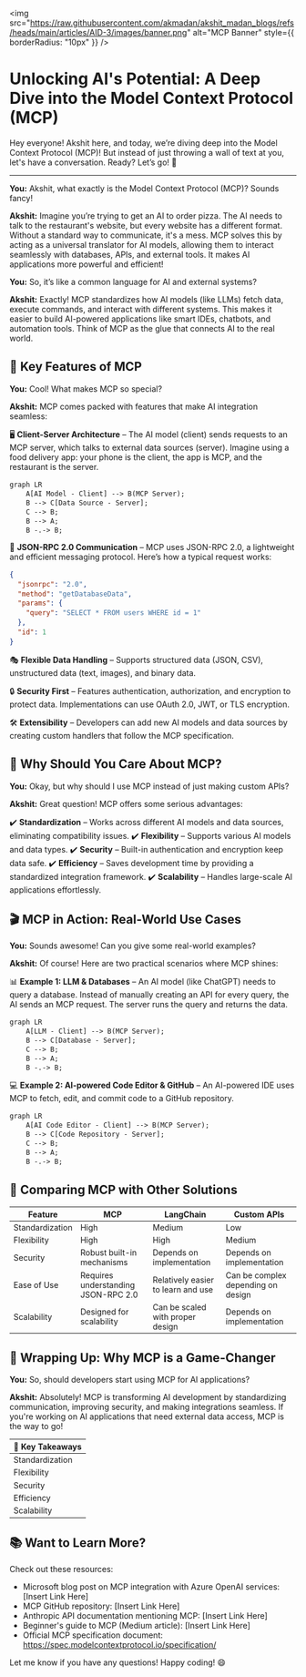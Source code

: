 <img 
  src="https://raw.githubusercontent.com/akmadan/akshit_madan_blogs/refs/heads/main/articles/AID-3/images/banner.png" 
  alt="MCP Banner" 
  style={{ borderRadius: "10px" }} 
/>

# Unlocking AI's Potential: A Deep Dive into the Model Context Protocol (MCP)

Hey everyone! Akshit here, and today, we’re diving deep into the Model Context Protocol (MCP)! But instead of just throwing a wall of text at you, let's have a conversation. Ready? Let’s go! 🚀

---

**You:** Akshit, what exactly is the Model Context Protocol (MCP)? Sounds fancy!

**Akshit:** Imagine you’re trying to get an AI to order pizza. The AI needs to talk to the restaurant's website, but every website has a different format. Without a standard way to communicate, it's a mess. MCP solves this by acting as a universal translator for AI models, allowing them to interact seamlessly with databases, APIs, and external tools. It makes AI applications more powerful and efficient!

**You:** So, it’s like a common language for AI and external systems?

**Akshit:** Exactly! MCP standardizes how AI models (like LLMs) fetch data, execute commands, and interact with different systems. This makes it easier to build AI-powered applications like smart IDEs, chatbots, and automation tools. Think of MCP as the glue that connects AI to the real world. 

## 🔑 Key Features of MCP

**You:** Cool! What makes MCP so special?

**Akshit:** MCP comes packed with features that make AI integration seamless:

🖥️ **Client-Server Architecture** – The AI model (client) sends requests to an MCP server, which talks to external data sources (server). Imagine using a food delivery app: your phone is the client, the app is MCP, and the restaurant is the server.

```mermaid
graph LR
    A[AI Model - Client] --> B(MCP Server);
    B --> C[Data Source - Server];
    C --> B;
    B --> A;
    B -.-> B;
```

📡 **JSON-RPC 2.0 Communication** – MCP uses JSON-RPC 2.0, a lightweight and efficient messaging protocol. Here’s how a typical request works:

```json
{
  "jsonrpc": "2.0",
  "method": "getDatabaseData",
  "params": {
    "query": "SELECT * FROM users WHERE id = 1"
  },
  "id": 1
}
```

🎭 **Flexible Data Handling** – Supports structured data (JSON, CSV), unstructured data (text, images), and binary data.

🔒 **Security First** – Features authentication, authorization, and encryption to protect data. Implementations can use OAuth 2.0, JWT, or TLS encryption.

🛠️ **Extensibility** – Developers can add new AI models and data sources by creating custom handlers that follow the MCP specification.

## 🚀 Why Should You Care About MCP?

**You:** Okay, but why should I use MCP instead of just making custom APIs?

**Akshit:** Great question! MCP offers some serious advantages:

✔️ **Standardization** – Works across different AI models and data sources, eliminating compatibility issues.
✔️ **Flexibility** – Supports various AI models and data types.
✔️ **Security** – Built-in authentication and encryption keep data safe.
✔️ **Efficiency** – Saves development time by providing a standardized integration framework.
✔️ **Scalability** – Handles large-scale AI applications effortlessly.

## 🎬 MCP in Action: Real-World Use Cases

**You:** Sounds awesome! Can you give some real-world examples?

**Akshit:** Of course! Here are two practical scenarios where MCP shines:

📊 **Example 1: LLM & Databases** – An AI model (like ChatGPT) needs to query a database. Instead of manually creating an API for every query, the AI sends an MCP request. The server runs the query and returns the data.

```mermaid
graph LR
    A[LLM - Client] --> B(MCP Server);
    B --> C[Database - Server];
    C --> B;
    B --> A;
    B -.-> B;
```

💻 **Example 2: AI-powered Code Editor & GitHub** – An AI-powered IDE uses MCP to fetch, edit, and commit code to a GitHub repository.

```mermaid
graph LR
    A[AI Code Editor - Client] --> B(MCP Server);
    B --> C[Code Repository - Server];
    C --> B;
    B --> A;
    B -.-> B;
```

## 🔄 Comparing MCP with Other Solutions

| Feature          | MCP                               | LangChain                           | Custom APIs                          |
|-----------------|------------------------------------|--------------------------------------|--------------------------------------|
| Standardization  | High                               | Medium                               | Low                                   |
| Flexibility      | High                               | High                                 | Medium                               |
| Security         | Robust built-in mechanisms         | Depends on implementation              | Depends on implementation              |
| Ease of Use      | Requires understanding JSON-RPC 2.0 | Relatively easier to learn and use   | Can be complex depending on design    |
| Scalability      | Designed for scalability            | Can be scaled with proper design      | Depends on implementation              |

## 🎯 Wrapping Up: Why MCP is a Game-Changer

**You:** So, should developers start using MCP for AI applications?

**Akshit:** Absolutely! MCP is transforming AI development by standardizing communication, improving security, and making integrations seamless. If you're working on AI applications that need external data access, MCP is the way to go!

| 🌟 **Key Takeaways** |
|-----------------------|
| Standardization       |
| Flexibility           |
| Security              |
| Efficiency            |
| Scalability           |

## 📚 Want to Learn More?

Check out these resources:

*   Microsoft blog post on MCP integration with Azure OpenAI services: [Insert Link Here]
*   MCP GitHub repository: [Insert Link Here]
*   Anthropic API documentation mentioning MCP: [Insert Link Here]
*   Beginner's guide to MCP (Medium article): [Insert Link Here]
*   Official MCP specification document: https://spec.modelcontextprotocol.io/specification/

Let me know if you have any questions! Happy coding! 😄

